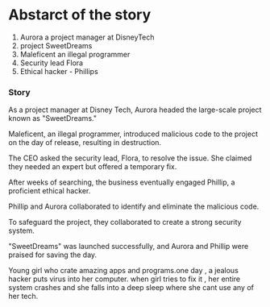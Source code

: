 # Abstarct of the story

1. Aurora a project manager at DisneyTech
2. project SweetDreams
3. Maleficent an illegal programmer 
4. Security lead Flora
5. Ethical hacker -  Phillips

### Story

As a project manager at Disney Tech, Aurora headed the large-scale project known as "SweetDreams."

Maleficent, an illegal programmer, introduced malicious code to the project on the day of release, resulting in destruction.

The CEO asked the security lead, Flora, to resolve the issue. She claimed they needed an expert but offered a temporary fix.

After weeks of searching, the business eventually engaged Phillip, a proficient ethical hacker.

Phillip and Aurora collaborated to identify and eliminate the malicious code.

To safeguard the project, they collaborated to create a strong security system.

"SweetDreams" was launched successfully, and Aurora and Phillip were praised for saving the day.


Young girl who crate amazing apps and programs.one day , a jealous hacker puts virus into her computer. when girl tries to fix it , her entire system crashes and she falls into a deep sleep where she cant use any of her tech.